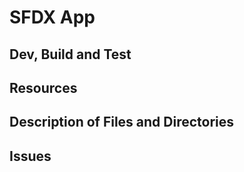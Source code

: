 # SFDX  App

## Dev, Build and Test


## Resources


## Description of Files and Directories


## Issues
  

